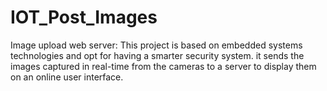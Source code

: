 # IOT_Post_Images

Image upload web server:
This project is based on embedded systems technologies and opt for having a smarter security system.
it sends the images captured in real-time from the cameras to a server to display them on an online user interface.
